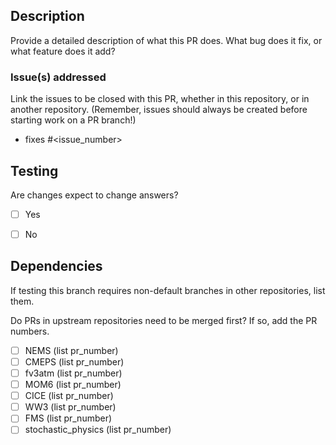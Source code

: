 ## Description

Provide a detailed description of what this PR does.
What bug does it fix, or what feature does it add?



### Issue(s) addressed

Link the issues to be closed with this PR, whether in this repository, or in another repository.
(Remember, issues should always be created before starting work on a PR branch!)
- fixes #<issue_number>



## Testing

Are changes expect to change answers?
-[ ] Yes
-[ ] No



## Dependencies

If testing this branch requires non-default branches in other repositories, list them.

Do PRs in upstream repositories need to be merged first?
If so, add the PR numbers.
-[ ] NEMS (list pr_number)
-[ ] CMEPS (list pr_number)
-[ ] fv3atm (list pr_number)
-[ ] MOM6 (list pr_number)
-[ ] CICE (list pr_number)
-[ ] WW3 (list pr_number)
-[ ] FMS (list pr_number)
-[ ] stochastic_physics (list pr_number)
